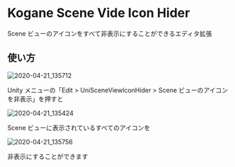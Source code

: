 # Kogane Scene Vide Icon Hider

Scene ビューのアイコンをすべて非表示にすることができるエディタ拡張

## 使い方

![2020-04-21_135712](https://user-images.githubusercontent.com/6134875/79827011-2da23080-83d8-11ea-9aa6-b80b7efb2fe3.png)

Unity メニューの「Edit > UniSceneViewIconHider > Scene ビューのアイコンを非表示」を押すと

![2020-04-21_135424](https://user-images.githubusercontent.com/6134875/79827010-2d099a00-83d8-11ea-816e-c4231737fa1e.png)

Scene ビューに表示されているすべてのアイコンを

![2020-04-21_135756](https://user-images.githubusercontent.com/6134875/79827012-2e3ac700-83d8-11ea-81ad-a5e7246c4cd4.png)

非表示にすることができます  
